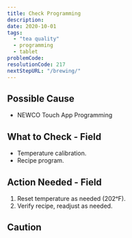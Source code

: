 ```yaml
---
title: Check Programming
description:
date: 2020-10-01
tags:
  - "tea quality"
  - programming
  - tablet
problemCode:
resolutionCode: 217
nextStepURL: "/brewing/"
---
```

## Possible Cause

- NEWCO Touch App Programming

## What to Check - Field

- Temperature calibration.
- Recipe program.

## Action Needed - Field

1) Reset temperature as needed (202ᵒF).
2) Verify recipe, readjust as needed.

## Caution

